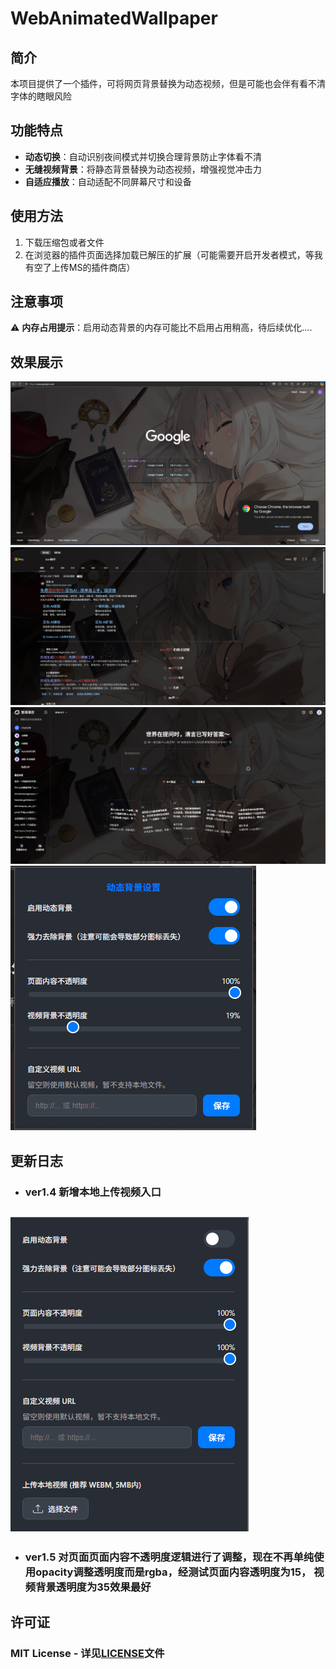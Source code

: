 
# WebAnimatedWallpaper
## 简介
本项目提供了一个插件，可将网页背景替换为动态视频，但是可能也会伴有看不清字体的瞎眼风险
## 功能特点
- **动态切换**：自动识别夜间模式并切换合理背景防止字体看不清
- **无缝视频背景**：将静态背景替换为动态视频，增强视觉冲击力
- **自适应播放**：自动适配不同屏幕尺寸和设备

## 使用方法
1. 下载压缩包或者文件
2. 在浏览器的插件页面选择加载已解压的扩展（可能需要开启开发者模式，等我有空了上传MS的插件商店）
## 注意事项
⚠️ **内存占用提示**：启用动态背景的内存可能比不启用占用稍高，待后续优化....
## 效果展示
![alt text](/img/image-4.png)
![alt text](/img/image.png)
![alt text](/img/image-1.png)
![alt text](/img/image-2.png)
## 更新日志
 - ### ver1.4 新增本地上传视频入口 
 ![alt text](/img//image-3.png)
 ---
 - ### ver1.5 对页面页面内容不透明度逻辑进行了调整，现在不再单纯使用opacity调整透明度而是rgba，经测试页面内容透明度为15， 视频背景透明度为35效果最好

## 许可证
### MIT License - 详见[LICENSE](LICENSE)文件
